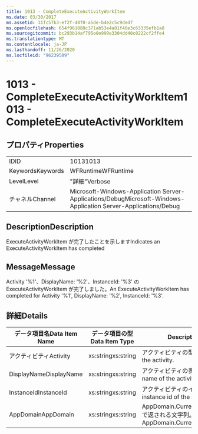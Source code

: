 ```yaml
---
title: 1013 - CompleteExecuteActivityWorkItem
ms.date: 03/30/2017
ms.assetid: 31fc57b3-ef2f-48f0-a5de-b4e2c5c9ded7
ms.openlocfilehash: 654f961088c371ab53e4a81f40e3c63335efb1a8
ms.sourcegitcommit: bc293b14af795e0e999e3304dd40c0222cf2ffe4
ms.translationtype: MT
ms.contentlocale: ja-JP
ms.lasthandoff: 11/26/2020
ms.locfileid: "96239589"
---
```

# <a name="1013---completeexecuteactivityworkitem"></a><span data-ttu-id="c839e-102">1013 - CompleteExecuteActivityWorkItem</span><span class="sxs-lookup"><span data-stu-id="c839e-102">1013 - CompleteExecuteActivityWorkItem</span></span>

## <a name="properties"></a><span data-ttu-id="c839e-103">プロパティ</span><span class="sxs-lookup"><span data-stu-id="c839e-103">Properties</span></span>  
  
|||  
|-|-|  
|<span data-ttu-id="c839e-104">ID</span><span class="sxs-lookup"><span data-stu-id="c839e-104">ID</span></span>|<span data-ttu-id="c839e-105">1013</span><span class="sxs-lookup"><span data-stu-id="c839e-105">1013</span></span>|  
|<span data-ttu-id="c839e-106">Keywords</span><span class="sxs-lookup"><span data-stu-id="c839e-106">Keywords</span></span>|<span data-ttu-id="c839e-107">WFRuntime</span><span class="sxs-lookup"><span data-stu-id="c839e-107">WFRuntime</span></span>|  
|<span data-ttu-id="c839e-108">Level</span><span class="sxs-lookup"><span data-stu-id="c839e-108">Level</span></span>|<span data-ttu-id="c839e-109">"詳細"</span><span class="sxs-lookup"><span data-stu-id="c839e-109">Verbose</span></span>|  
|<span data-ttu-id="c839e-110">チャネル</span><span class="sxs-lookup"><span data-stu-id="c839e-110">Channel</span></span>|<span data-ttu-id="c839e-111">Microsoft-Windows-Application Server-Applications/Debug</span><span class="sxs-lookup"><span data-stu-id="c839e-111">Microsoft-Windows-Application Server-Applications/Debug</span></span>|  
  
## <a name="description"></a><span data-ttu-id="c839e-112">Description</span><span class="sxs-lookup"><span data-stu-id="c839e-112">Description</span></span>  

 <span data-ttu-id="c839e-113">ExecuteActivityWorkItem が完了したことを示します</span><span class="sxs-lookup"><span data-stu-id="c839e-113">Indicates an ExecuteActivityWorkItem has completed</span></span>  
  
## <a name="message"></a><span data-ttu-id="c839e-114">Message</span><span class="sxs-lookup"><span data-stu-id="c839e-114">Message</span></span>  

 <span data-ttu-id="c839e-115">Activity '%1'、DisplayName: '%2'、InstanceId: '%3' の ExecuteActivityWorkItem が完了しました。</span><span class="sxs-lookup"><span data-stu-id="c839e-115">An ExecuteActivityWorkItem has completed for Activity '%1', DisplayName: '%2', InstanceId: '%3'.</span></span>  
  
## <a name="details"></a><span data-ttu-id="c839e-116">詳細</span><span class="sxs-lookup"><span data-stu-id="c839e-116">Details</span></span>  
  
|<span data-ttu-id="c839e-117">データ項目名</span><span class="sxs-lookup"><span data-stu-id="c839e-117">Data Item Name</span></span>|<span data-ttu-id="c839e-118">データ項目の型</span><span class="sxs-lookup"><span data-stu-id="c839e-118">Data Item Type</span></span>|<span data-ttu-id="c839e-119">Description</span><span class="sxs-lookup"><span data-stu-id="c839e-119">Description</span></span>|  
|--------------------|--------------------|-----------------|  
|<span data-ttu-id="c839e-120">アクティビティ</span><span class="sxs-lookup"><span data-stu-id="c839e-120">Activity</span></span>|<span data-ttu-id="c839e-121">xs:string</span><span class="sxs-lookup"><span data-stu-id="c839e-121">xs:string</span></span>|<span data-ttu-id="c839e-122">アクティビティの型名。</span><span class="sxs-lookup"><span data-stu-id="c839e-122">The type name of the activity.</span></span>|  
|<span data-ttu-id="c839e-123">DisplayName</span><span class="sxs-lookup"><span data-stu-id="c839e-123">DisplayName</span></span>|<span data-ttu-id="c839e-124">xs:string</span><span class="sxs-lookup"><span data-stu-id="c839e-124">xs:string</span></span>|<span data-ttu-id="c839e-125">アクティビティの表示名。</span><span class="sxs-lookup"><span data-stu-id="c839e-125">The display name of the activity.</span></span>|  
|<span data-ttu-id="c839e-126">InstanceId</span><span class="sxs-lookup"><span data-stu-id="c839e-126">InstanceId</span></span>|<span data-ttu-id="c839e-127">xs:string</span><span class="sxs-lookup"><span data-stu-id="c839e-127">xs:string</span></span>|<span data-ttu-id="c839e-128">アクティビティのインスタンス ID。</span><span class="sxs-lookup"><span data-stu-id="c839e-128">The instance id of the activity.</span></span>|  
|<span data-ttu-id="c839e-129">AppDomain</span><span class="sxs-lookup"><span data-stu-id="c839e-129">AppDomain</span></span>|<span data-ttu-id="c839e-130">xs:string</span><span class="sxs-lookup"><span data-stu-id="c839e-130">xs:string</span></span>|<span data-ttu-id="c839e-131">AppDomain.CurrentDomain.FriendlyName で返される文字列。</span><span class="sxs-lookup"><span data-stu-id="c839e-131">The string returned by AppDomain.CurrentDomain.FriendlyName.</span></span>|
